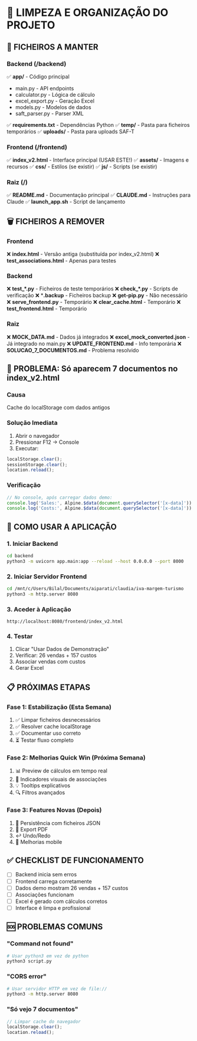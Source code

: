 # 🧹 LIMPEZA E ORGANIZAÇÃO DO PROJETO

## 📁 FICHEIROS A MANTER

### Backend (/backend)
✅ **app/** - Código principal
  - main.py - API endpoints
  - calculator.py - Lógica de cálculo
  - excel_export.py - Geração Excel
  - models.py - Modelos de dados
  - saft_parser.py - Parser XML

✅ **requirements.txt** - Dependências Python
✅ **temp/** - Pasta para ficheiros temporários
✅ **uploads/** - Pasta para uploads SAF-T

### Frontend (/frontend)
✅ **index_v2.html** - Interface principal (USAR ESTE!)
✅ **assets/** - Imagens e recursos
✅ **css/** - Estilos (se existir)
✅ **js/** - Scripts (se existir)

### Raiz (/)
✅ **README.md** - Documentação principal
✅ **CLAUDE.md** - Instruções para Claude
✅ **launch_app.sh** - Script de lançamento

## 🗑️ FICHEIROS A REMOVER

### Frontend
❌ **index.html** - Versão antiga (substituída por index_v2.html)
❌ **test_associations.html** - Apenas para testes

### Backend
❌ **test_*.py** - Ficheiros de teste temporários
❌ **check_*.py** - Scripts de verificação
❌ ***.backup** - Ficheiros backup
❌ **get-pip.py** - Não necessário
❌ **serve_frontend.py** - Temporário
❌ **clear_cache.html** - Temporário
❌ **test_frontend.html** - Temporário

### Raiz
❌ **MOCK_DATA.md** - Dados já integrados
❌ **excel_mock_converted.json** - Já integrado no main.py
❌ **UPDATE_FRONTEND.md** - Info temporária
❌ **SOLUCAO_7_DOCUMENTOS.md** - Problema resolvido

## 🔧 PROBLEMA: Só aparecem 7 documentos no index_v2.html

### Causa
Cache do localStorage com dados antigos

### Solução Imediata
1. Abrir o navegador
2. Pressionar F12 → Console
3. Executar:
```javascript
localStorage.clear();
sessionStorage.clear();
location.reload();
```

### Verificação
```javascript
// No console, após carregar dados demo:
console.log('Sales:', Alpine.$data(document.querySelector('[x-data]')).sales.length);
console.log('Costs:', Alpine.$data(document.querySelector('[x-data]')).costs.length);
```

## 🚀 COMO USAR A APLICAÇÃO

### 1. Iniciar Backend
```bash
cd backend
python3 -m uvicorn app.main:app --reload --host 0.0.0.0 --port 8000
```

### 2. Iniciar Servidor Frontend
```bash
cd /mnt/c/Users/Bilal/Documents/aiparati/claudia/iva-margem-turismo
python3 -m http.server 8080
```

### 3. Aceder à Aplicação
```
http://localhost:8080/frontend/index_v2.html
```

### 4. Testar
1. Clicar "Usar Dados de Demonstração"
2. Verificar: 26 vendas + 157 custos
3. Associar vendas com custos
4. Gerar Excel

## 📋 PRÓXIMAS ETAPAS

### Fase 1: Estabilização (Esta Semana)
1. ✅ Limpar ficheiros desnecessários
2. ✅ Resolver cache localStorage
3. ✅ Documentar uso correto
4. ⏳ Testar fluxo completo

### Fase 2: Melhorias Quick Win (Próxima Semana)
1. 📊 Preview de cálculos em tempo real
2. 🎨 Indicadores visuais de associações
3. 💡 Tooltips explicativos
4. 🔍 Filtros avançados

### Fase 3: Features Novas (Depois)
1. 💾 Persistência com ficheiros JSON
2. 📄 Export PDF
3. ↩️ Undo/Redo
4. 📱 Melhorias mobile

## ✅ CHECKLIST DE FUNCIONAMENTO

- [ ] Backend inicia sem erros
- [ ] Frontend carrega corretamente
- [ ] Dados demo mostram 26 vendas + 157 custos
- [ ] Associações funcionam
- [ ] Excel é gerado com cálculos corretos
- [ ] Interface é limpa e profissional

## 🆘 PROBLEMAS COMUNS

### "Command not found"
```bash
# Usar python3 em vez de python
python3 script.py
```

### "CORS error"
```bash
# Usar servidor HTTP em vez de file://
python3 -m http.server 8080
```

### "Só vejo 7 documentos"
```javascript
// Limpar cache do navegador
localStorage.clear();
location.reload();
```